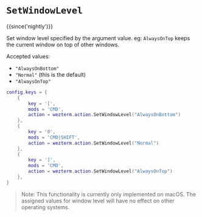 # `SetWindowLevel`

{{since('nightly')}}

Set window level specified by the argument value. eg: `AlwaysOnTop` keeps the current window on top of other windows.

Accepted values: 

 * `"AlwaysOnBottom"`
 * `"Normal"` (this is the default)
 * `"AlwaysOnTop"`

```lua
config.keys = {
    {
        key = '[',
        mods = 'CMD',
        action = wezterm.action.SetWindowLevel("AlwaysOnBottom")
    }, 
    {
        key = '0',
        mods = 'CMD|SHIFT',
        action = wezterm.action.SetWindowLevel("Normal")
    }, 
    {
        key = ']',
        mods = 'CMD',
        action = wezterm.action.SetWindowLevel("AlwaysOnTop")
    }, 
}
```

> Note: 
> This functionality is currently only implemented on macOS. 
> The assigned values for window level will have no effect on other operating systems.
